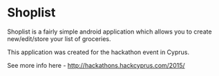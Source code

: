 # Shoplist

Shoplist is a fairly simple android application which allows you to create new/edit/store your list of groceries.

This application was created for the hackathon event in Cyprus. 

See more info here - http://hackathons.hackcyprus.com/2015/


